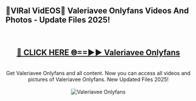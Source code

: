 <h2>🔴VIRal VidEOS🔴 Valeriavee Onlyfans Videos And Photos - Update Files 2025!</h2>
<br>
<div align="center">
<h2><a href="https://virallinks.top/odZfE0" rel="nofollow">🔴 CLICK HERE 🌐==►► Valeriavee Onlyfans</a></h2>
<br>
Get Valeriavee Onlyfans and all content. Now you can access all videos and pictures of Valeriavee Onlyfans. New Updated Files 2025!
<br>
<br>
<a href="https://virallinks.top/odZfE0" rel="nofollow" data-target="animated-image.originalLink"><img src="https://i.imgur.com/dJHk4Zq.gif)" alt="Valeriavee Onlyfans" style="max-width: 100%; display: inline-block;" data-target="animated-image.originalImage"></a>
</div>
<br>
